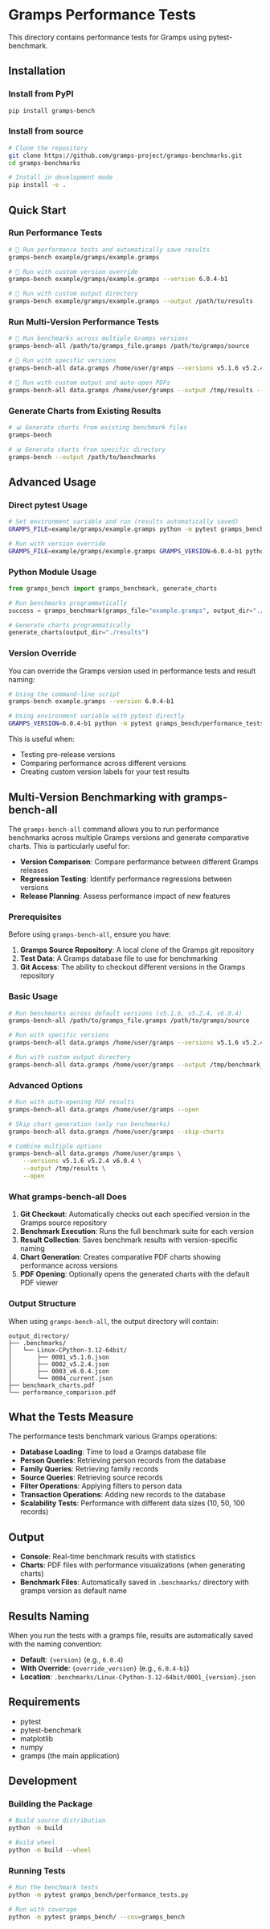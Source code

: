 # Gramps Performance Tests

This directory contains performance tests for Gramps using pytest-benchmark.

## Installation

### Install from PyPI
```bash
pip install gramps-bench
```

### Install from source
```bash
# Clone the repository
git clone https://github.com/gramps-project/gramps-benchmarks.git
cd gramps-benchmarks

# Install in development mode
pip install -e .
```

## Quick Start

### Run Performance Tests
```bash
# 🚀 Run performance tests and automatically save results
gramps-bench example/gramps/example.gramps

# 🚀 Run with custom version override
gramps-bench example/gramps/example.gramps --version 6.0.4-b1

# 🚀 Run with custom output directory
gramps-bench example/gramps/example.gramps --output /path/to/results
```

### Run Multi-Version Performance Tests
```bash
# 🔄 Run benchmarks across multiple Gramps versions
gramps-bench-all /path/to/gramps_file.gramps /path/to/gramps/source

# 🔄 Run with specific versions
gramps-bench-all data.gramps /home/user/gramps --versions v5.1.6 v5.2.4 v6.0.4

# 🔄 Run with custom output and auto-open PDFs
gramps-bench-all data.gramps /home/user/gramps --output /tmp/results --open
```

### Generate Charts from Existing Results
```bash
# 📊 Generate charts from existing benchmark files
gramps-bench

# 📊 Generate charts from specific directory
gramps-bench --output /path/to/benchmarks
```

## Advanced Usage

### Direct pytest Usage
```bash
# Set environment variable and run (results automatically saved)
GRAMPS_FILE=example/gramps/example.gramps python -m pytest gramps_bench/performance_tests.py --benchmark-save=6.0.4

# Run with version override
GRAMPS_FILE=example/gramps/example.gramps GRAMPS_VERSION=6.0.4-b1 python -m pytest gramps_bench/performance_tests.py --benchmark-save=6.0.4-b1
```

### Python Module Usage
```python
from gramps_bench import gramps_benchmark, generate_charts

# Run benchmarks programmatically
success = gramps_benchmark(gramps_file="example.gramps", output_dir="./results")

# Generate charts programmatically
generate_charts(output_dir="./results")
```

### Version Override

You can override the Gramps version used in performance tests and result naming:

```bash
# Using the command-line script
gramps-bench example.gramps --version 6.0.4-b1

# Using environment variable with pytest directly
GRAMPS_VERSION=6.0.4-b1 python -m pytest gramps_bench/performance_tests.py
```

This is useful when:
- Testing pre-release versions
- Comparing performance across different versions
- Creating custom version labels for your test results

## Multi-Version Benchmarking with gramps-bench-all

The `gramps-bench-all` command allows you to run performance benchmarks across multiple Gramps versions and generate comparative charts. This is particularly useful for:

- **Version Comparison**: Compare performance between different Gramps releases
- **Regression Testing**: Identify performance regressions between versions
- **Release Planning**: Assess performance impact of new features

### Prerequisites

Before using `gramps-bench-all`, ensure you have:

1. **Gramps Source Repository**: A local clone of the Gramps git repository
2. **Test Data**: A Gramps database file to use for benchmarking
3. **Git Access**: The ability to checkout different versions in the Gramps repository

### Basic Usage

```bash
# Run benchmarks across default versions (v5.1.6, v5.2.4, v6.0.4)
gramps-bench-all /path/to/gramps_file.gramps /path/to/gramps/source

# Run with specific versions
gramps-bench-all data.gramps /home/user/gramps --versions v5.1.6 v5.2.4

# Run with custom output directory
gramps-bench-all data.gramps /home/user/gramps --output /tmp/benchmark_results
```

### Advanced Options

```bash
# Run with auto-opening PDF results
gramps-bench-all data.gramps /home/user/gramps --open

# Skip chart generation (only run benchmarks)
gramps-bench-all data.gramps /home/user/gramps --skip-charts

# Combine multiple options
gramps-bench-all data.gramps /home/user/gramps \
    --versions v5.1.6 v5.2.4 v6.0.4 \
    --output /tmp/results \
    --open
```

### What gramps-bench-all Does

1. **Git Checkout**: Automatically checks out each specified version in the Gramps source repository
2. **Benchmark Execution**: Runs the full benchmark suite for each version
3. **Result Collection**: Saves benchmark results with version-specific naming
4. **Chart Generation**: Creates comparative PDF charts showing performance across versions
5. **PDF Opening**: Optionally opens the generated charts with the default PDF viewer

### Output Structure

When using `gramps-bench-all`, the output directory will contain:

```
output_directory/
├── .benchmarks/
│   └── Linux-CPython-3.12-64bit/
│       ├── 0001_v5.1.6.json
│       ├── 0002_v5.2.4.json
│       ├── 0003_v6.0.4.json
│       └── 0004_current.json
├── benchmark_charts.pdf
└── performance_comparison.pdf
```

## What the Tests Measure

The performance tests benchmark various Gramps operations:

- **Database Loading**: Time to load a Gramps database file
- **Person Queries**: Retrieving person records from the database
- **Family Queries**: Retrieving family records
- **Source Queries**: Retrieving source records
- **Filter Operations**: Applying filters to person data
- **Transaction Operations**: Adding new records to the database
- **Scalability Tests**: Performance with different data sizes (10, 50, 100 records)

## Output

- **Console**: Real-time benchmark results with statistics
- **Charts**: PDF files with performance visualizations (when generating charts)
- **Benchmark Files**: Automatically saved in `.benchmarks/` directory with gramps version as default name

## Results Naming

When you run the tests with a gramps file, results are automatically saved with the naming convention:
- **Default**: `{version}` (e.g., `6.0.4`)
- **With Override**: `{override_version}` (e.g., `6.0.4-b1`)
- **Location**: `.benchmarks/Linux-CPython-3.12-64bit/0001_{version}.json`

## Requirements

- pytest
- pytest-benchmark
- matplotlib
- numpy
- gramps (the main application)

## Development

### Building the Package
```bash
# Build source distribution
python -m build

# Build wheel
python -m build --wheel
```

### Running Tests
```bash
# Run the benchmark tests
python -m pytest gramps_bench/performance_tests.py

# Run with coverage
python -m pytest gramps_bench/ --cov=gramps_bench
``` 